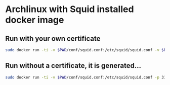 # Archlinux with Squid installed docker image

## Run with your own certificate

~~~ bash
sudo docker run -ti -v $PWD/conf/squid.conf:/etc/squid/squid.conf -v $PWD/conf/cert/:/etc/squid/cert/ -p 3128:3128 --name arch-squid archlinux/squid
~~~

## Run without a certificate, it is generated...

~~~ bash
sudo docker run -ti -v $PWD/conf/squid.conf:/etc/squid/squid.conf -p 3128:3128 --name arch-squid archlinux/squid
~~~
